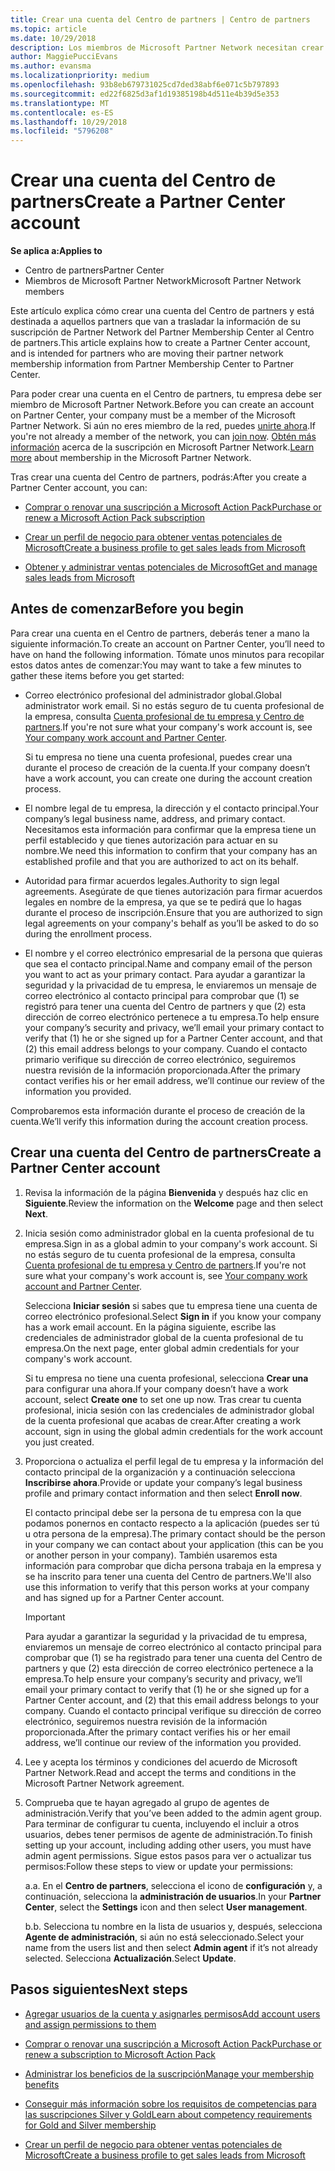 ```yaml
---
title: Crear una cuenta del Centro de partners | Centro de partners
ms.topic: article
ms.date: 10/29/2018
description: Los miembros de Microsoft Partner Network necesitan crear cuentas del Centro de partners para administrar sus ventajas y competencias de la red y crear un perfil de negocio.
author: MaggiePucciEvans
ms.author: evansma
ms.localizationpriority: medium
ms.openlocfilehash: 93b8eb679731025cd7ded38abf6e071c5b797893
ms.sourcegitcommit: ed22f6825d3af1d19385198b4d511e4b39d5e353
ms.translationtype: MT
ms.contentlocale: es-ES
ms.lasthandoff: 10/29/2018
ms.locfileid: "5796208"
---
```

# <a name="create-a-partner-center-account"></a><span data-ttu-id="40612-103">Crear una cuenta del Centro de partners</span><span class="sxs-lookup"><span data-stu-id="40612-103">Create a Partner Center account</span></span>

**<span data-ttu-id="40612-104">Se aplica a:</span><span class="sxs-lookup"><span data-stu-id="40612-104">Applies to</span></span>**

-   <span data-ttu-id="40612-105">Centro de partners</span><span class="sxs-lookup"><span data-stu-id="40612-105">Partner Center</span></span>
-   <span data-ttu-id="40612-106">Miembros de Microsoft Partner Network</span><span class="sxs-lookup"><span data-stu-id="40612-106">Microsoft Partner Network members</span></span>


<span data-ttu-id="40612-107">Este artículo explica cómo crear una cuenta del Centro de partners y está destinada a aquellos partners que van a trasladar la información de su suscripción de Partner Network del Partner Membership Center al Centro de partners.</span><span class="sxs-lookup"><span data-stu-id="40612-107">This article explains how to create a Partner Center account, and is intended for partners who are moving their partner network membership information from Partner Membership Center to Partner Center.</span></span> 

<span data-ttu-id="40612-108">Para poder crear una cuenta en el Centro de partners, tu empresa debe ser miembro de Microsoft Partner Network.</span><span class="sxs-lookup"><span data-stu-id="40612-108">Before you can create an account on Partner Center, your company must be a member of the Microsoft Partner Network.</span></span> <span data-ttu-id="40612-109">Si aún no eres miembro de la red, puedes [unirte ahora](https://partners.microsoft.com/PartnerProgram/simplifiedenrollment.aspx).</span><span class="sxs-lookup"><span data-stu-id="40612-109">If you're not already a member of the network, you can [join now](https://partners.microsoft.com/PartnerProgram/simplifiedenrollment.aspx).</span></span>  <span data-ttu-id="40612-110">[Obtén más información](https://partner.microsoft.com/membership) acerca de la suscripción en Microsoft Partner Network.</span><span class="sxs-lookup"><span data-stu-id="40612-110">[Learn more](https://partner.microsoft.com/membership) about membership in the Microsoft Partner Network.</span></span>  

<span data-ttu-id="40612-111">Tras crear una cuenta del Centro de partners, podrás:</span><span class="sxs-lookup"><span data-stu-id="40612-111">After you create a Partner Center account, you can:</span></span>

-   [<span data-ttu-id="40612-112">Comprar o renovar una suscripción a Microsoft Action Pack</span><span class="sxs-lookup"><span data-stu-id="40612-112">Purchase or renew a Microsoft Action Pack subscription</span></span>](mpn-get-action-pack.md)

-   [<span data-ttu-id="40612-113">Crear un perfil de negocio para obtener ventas potenciales de Microsoft</span><span class="sxs-lookup"><span data-stu-id="40612-113">Create a business profile to get sales leads from Microsoft</span></span>](create-a-marketing-profile.md)

-   [<span data-ttu-id="40612-114">Obtener y administrar ventas potenciales de Microsoft</span><span class="sxs-lookup"><span data-stu-id="40612-114">Get and manage sales leads from Microsoft</span></span>](responding-to-referrals.md)

## <a name="before-you-begin"></a><span data-ttu-id="40612-115">Antes de comenzar</span><span class="sxs-lookup"><span data-stu-id="40612-115">Before you begin</span></span>

<span data-ttu-id="40612-116">Para crear una cuenta en el Centro de partners, deberás tener a mano la siguiente información.</span><span class="sxs-lookup"><span data-stu-id="40612-116">To create an account on Partner Center, you’ll need to have on hand the following information.</span></span> <span data-ttu-id="40612-117">Tómate unos minutos para recopilar estos datos antes de comenzar:</span><span class="sxs-lookup"><span data-stu-id="40612-117">You may want to take a few minutes to gather these items before you get started:</span></span>

-   <span data-ttu-id="40612-118">Correo electrónico profesional del administrador global.</span><span class="sxs-lookup"><span data-stu-id="40612-118">Global administrator work email.</span></span> <span data-ttu-id="40612-119">Si no estás seguro de tu cuenta profesional de la empresa, consulta [Cuenta profesional de tu empresa y Centro de partners](azure-active-directory-tenants-and-partner-center.md).</span><span class="sxs-lookup"><span data-stu-id="40612-119">If you're not sure what your company's work account is, see [Your company work account and Partner Center](azure-active-directory-tenants-and-partner-center.md).</span></span>

    <span data-ttu-id="40612-120">Si tu empresa no tiene una cuenta profesional, puedes crear una durante el proceso de creación de la cuenta.</span><span class="sxs-lookup"><span data-stu-id="40612-120">If your company doesn’t have a work account, you can create one during the account creation process.</span></span> 

-   <span data-ttu-id="40612-121">El nombre legal de tu empresa, la dirección y el contacto principal.</span><span class="sxs-lookup"><span data-stu-id="40612-121">Your company’s legal business name, address, and primary contact.</span></span> <span data-ttu-id="40612-122">Necesitamos esta información para confirmar que la empresa tiene un perfil establecido y que tienes autorización para actuar en su nombre.</span><span class="sxs-lookup"><span data-stu-id="40612-122">We need this information to confirm that your company has an established profile and that you are authorized to act on its behalf.</span></span> 

-   <span data-ttu-id="40612-123">Autoridad para firmar acuerdos legales.</span><span class="sxs-lookup"><span data-stu-id="40612-123">Authority to sign legal agreements.</span></span> <span data-ttu-id="40612-124">Asegúrate de que tienes autorización para firmar acuerdos legales en nombre de la empresa, ya que se te pedirá que lo hagas durante el proceso de inscripción.</span><span class="sxs-lookup"><span data-stu-id="40612-124">Ensure that you are authorized to sign legal agreements on your company's behalf as you’ll be asked to do so during the enrollment process.</span></span>

-   <span data-ttu-id="40612-125">El nombre y el correo electrónico empresarial de la persona que quieras que sea el contacto principal.</span><span class="sxs-lookup"><span data-stu-id="40612-125">Name and company email of the person you want to act as your primary contact.</span></span> <span data-ttu-id="40612-126">Para ayudar a garantizar la seguridad y la privacidad de tu empresa, le enviaremos un mensaje de correo electrónico al contacto principal para comprobar que (1) se registró para tener una cuenta del Centro de partners y que (2) esta dirección de correo electrónico pertenece a tu empresa.</span><span class="sxs-lookup"><span data-stu-id="40612-126">To help ensure your company’s security and privacy, we’ll email your primary contact to verify that (1) he or she signed up for a Partner Center account, and that (2) this email address belongs to your company.</span></span> <span data-ttu-id="40612-127">Cuando el contacto primario verifique su dirección de correo electrónico, seguiremos nuestra revisión de la información proporcionada.</span><span class="sxs-lookup"><span data-stu-id="40612-127">After the primary contact verifies his or her email address, we’ll continue our review of the information you provided.</span></span>

<span data-ttu-id="40612-128">Comprobaremos esta información durante el proceso de creación de la cuenta.</span><span class="sxs-lookup"><span data-stu-id="40612-128">We’ll verify this information during the account creation process.</span></span> 
 
## <a name="create-a-partner-center-account"></a><span data-ttu-id="40612-129">Crear una cuenta del Centro de partners</span><span class="sxs-lookup"><span data-stu-id="40612-129">Create a Partner Center account</span></span>

1.  <span data-ttu-id="40612-130">Revisa la información de la página **Bienvenida** y después haz clic en **Siguiente**.</span><span class="sxs-lookup"><span data-stu-id="40612-130">Review the information on the **Welcome** page and then select **Next**.</span></span>

2.  <span data-ttu-id="40612-131">Inicia sesión como administrador global en la cuenta profesional de tu empresa.</span><span class="sxs-lookup"><span data-stu-id="40612-131">Sign in as a global admin to your company's work account.</span></span> <span data-ttu-id="40612-132">Si no estás seguro de tu cuenta profesional de la empresa, consulta [Cuenta profesional de tu empresa y Centro de partners](azure-active-directory-tenants-and-partner-center.md).</span><span class="sxs-lookup"><span data-stu-id="40612-132">If you're not sure what your company's work account is, see [Your company work account and Partner Center](azure-active-directory-tenants-and-partner-center.md).</span></span>

    <span data-ttu-id="40612-133">Selecciona **Iniciar sesión** si sabes que tu empresa tiene una cuenta de correo electrónico profesional.</span><span class="sxs-lookup"><span data-stu-id="40612-133">Select **Sign in** if you know your company has a work email account.</span></span> <span data-ttu-id="40612-134">En la página siguiente, escribe las credenciales de administrador global de la cuenta profesional de tu empresa.</span><span class="sxs-lookup"><span data-stu-id="40612-134">On the next page, enter global admin credentials for your company's work account.</span></span> 

    <span data-ttu-id="40612-135">Si tu empresa no tiene una cuenta profesional, selecciona **Crear una** para configurar una ahora.</span><span class="sxs-lookup"><span data-stu-id="40612-135">If your company doesn’t have a work account, select **Create one** to set one up now.</span></span> <span data-ttu-id="40612-136">Tras crear tu cuenta profesional, inicia sesión con las credenciales de administrador global de la cuenta profesional que acabas de crear.</span><span class="sxs-lookup"><span data-stu-id="40612-136">After creating a work account, sign in using the global admin credentials for the work account you just created.</span></span>

3.  <span data-ttu-id="40612-137">Proporciona o actualiza el perfil legal de tu empresa y la información del contacto principal de la organización y a continuación selecciona **Inscribirse ahora**.</span><span class="sxs-lookup"><span data-stu-id="40612-137">Provide or update your company’s legal business profile and primary contact information and then select **Enroll now**.</span></span> 

    <span data-ttu-id="40612-138">El contacto principal debe ser la persona de tu empresa con la que podamos ponernos en contacto respecto a la aplicación (puedes ser tú u otra persona de la empresa).</span><span class="sxs-lookup"><span data-stu-id="40612-138">The primary contact should be the person in your company we can contact about your application (this can be you or another person in your company).</span></span> <span data-ttu-id="40612-139">También usaremos esta información para comprobar que dicha persona trabaja en la empresa y se ha inscrito para tener una cuenta del Centro de partners.</span><span class="sxs-lookup"><span data-stu-id="40612-139">We'll also use this information to verify that this person works at your company and has signed up for a Partner Center account.</span></span>

    > [!IMPORTANT]  
    > <span data-ttu-id="40612-140">Para ayudar a garantizar la seguridad y la privacidad de tu empresa, enviaremos un mensaje de correo electrónico al contacto principal para comprobar que (1) se ha registrado para tener una cuenta del Centro de partners y que (2) esta dirección de correo electrónico pertenece a la empresa.</span><span class="sxs-lookup"><span data-stu-id="40612-140">To help ensure your company’s security and privacy, we’ll email your primary contact to verify that (1) he or she signed up for a Partner Center account, and (2) that this email address belongs to your company.</span></span> <span data-ttu-id="40612-141">Cuando el contacto principal verifique su dirección de correo electrónico, seguiremos nuestra revisión de la información proporcionada.</span><span class="sxs-lookup"><span data-stu-id="40612-141">After the primary contact verifies his or her email address, we’ll continue our review of the information you provided.</span></span>

4.  <span data-ttu-id="40612-142">Lee y acepta los términos y condiciones del acuerdo de Microsoft Partner Network.</span><span class="sxs-lookup"><span data-stu-id="40612-142">Read and accept the terms and conditions in the Microsoft Partner Network agreement.</span></span> 

5.  <span data-ttu-id="40612-143">Comprueba que te hayan agregado al grupo de agentes de administración.</span><span class="sxs-lookup"><span data-stu-id="40612-143">Verify that you’ve been added to the admin agent group.</span></span> <span data-ttu-id="40612-144">Para terminar de configurar tu cuenta, incluyendo el incluir a otros usuarios, debes tener permisos de agente de administración.</span><span class="sxs-lookup"><span data-stu-id="40612-144">To finish setting up your account, including adding other users, you must have admin agent permissions.</span></span> <span data-ttu-id="40612-145">Sigue estos pasos para ver o actualizar tus permisos:</span><span class="sxs-lookup"><span data-stu-id="40612-145">Follow these steps to view or update your permissions:</span></span>

    <span data-ttu-id="40612-146">a.</span><span class="sxs-lookup"><span data-stu-id="40612-146">a.</span></span> <span data-ttu-id="40612-147">En el **Centro de partners**, selecciona el icono de **configuración** y, a continuación, selecciona la **administración de usuarios**.</span><span class="sxs-lookup"><span data-stu-id="40612-147">In your **Partner Center**, select the **Settings** icon and then select **User management**.</span></span>  

    <span data-ttu-id="40612-148">b.</span><span class="sxs-lookup"><span data-stu-id="40612-148">b.</span></span> <span data-ttu-id="40612-149">Selecciona tu nombre en la lista de usuarios y, después, selecciona **Agente de administración**, si aún no está seleccionado.</span><span class="sxs-lookup"><span data-stu-id="40612-149">Select your name from the users list and then select **Admin agent** if it’s not already selected.</span></span> <span data-ttu-id="40612-150">Selecciona **Actualización**.</span><span class="sxs-lookup"><span data-stu-id="40612-150">Select **Update**.</span></span>  

## <a name="next-steps"></a><span data-ttu-id="40612-151">Pasos siguientes</span><span class="sxs-lookup"><span data-stu-id="40612-151">Next steps</span></span>

-   [<span data-ttu-id="40612-152">Agregar usuarios de la cuenta y asignarles permisos</span><span class="sxs-lookup"><span data-stu-id="40612-152">Add account users and assign permissions to them</span></span>](create-user-accounts-and-set-permissions.md)

-   [<span data-ttu-id="40612-153">Comprar o renovar una suscripción a Microsoft Action Pack</span><span class="sxs-lookup"><span data-stu-id="40612-153">Purchase or renew a subscription to Microsoft Action Pack</span></span>](mpn-get-action-pack.md)

-   [<span data-ttu-id="40612-154">Administrar los beneficios de la suscripción</span><span class="sxs-lookup"><span data-stu-id="40612-154">Manage your membership benefits</span></span>](manage-your-partner-network-benefits.md)

-   [<span data-ttu-id="40612-155">Conseguir más información sobre los requisitos de competencias para las suscripciones Silver y Gold</span><span class="sxs-lookup"><span data-stu-id="40612-155">Learn about competency requirements for Gold and Silver membership</span></span>](https://partner.microsoft.com/membership/competencies)

-   [<span data-ttu-id="40612-156">Crear un perfil de negocio para obtener ventas potenciales de Microsoft</span><span class="sxs-lookup"><span data-stu-id="40612-156">Create a business profile to get sales leads from Microsoft</span></span>](create-a-marketing-profile.md)